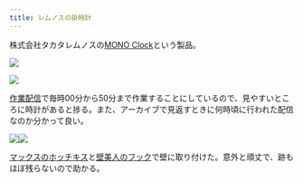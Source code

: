 ```yaml
---
title: レムノスの掛時計
---
```

株式会社タカタレムノスの[MONO Clock](https://www.amazon.co.jp/dp/B004UIT8BK)という製品。

![](https://lh3.googleusercontent.com/docs/ADP-6oF4WOTDKFo-C2IWmlZZkZb0O5jPLfU3UnA1qhc7-ja-3PCLWCDUeNqqXDyfhw41ImNCDA0JW6BpyBzD9qlCu3dXXd2W5zJkXRBlqMz2blxK7TMOvggFjWbLVidBDbfcUh-HI95rGOud9h3xWlGkA7Qcm12sNZX0a3j7F8frinKdp0He6S5jDnpctrxj5DFBvR1bvxtuJkwxE_0FPC0_48rrGSGZ59oyXKXGgXQ-G_j6y_vcxScnFwNis7SW9N1qdvYmYi00asKgn9U3RYvjN0S0EXq6tQh02ae_2rH8pea5Ju8JwpHtU8yW38NWZ7I-k6x9a4uCod5DDEAha6lpst6W_smN69ApQb-xHFi2LKDNdgOaZpjSjNo50iut_yXdj3AD6mOUedmQd1CM9ek4LS5PPeuj9XOeYFUql3Sxv0BTzx1yWsdxOBaOfwMoHd04NRH9pcX3LMwuijFUrjo-nB_Q8s0cFnXesAfANzfJD4Ddlj9scdWXRjD6eoDZNzS1FpnGcjyF8eoGtzkThbMxtnuSgospNRCAhmV01myndqOybObkiz9TreRUxT25xAhSQ4UOwiQfBKPOZFZifOnLfSZjGZdr4rNiiXK4s0M0IbDx2bI4fGFn4GGCIElYAEEOOlzzCMKcj4ljDbLs701Vt_i9g3UhZSirJTWxz1jaKf3MhKAHPA78QCzA8qrJzRQmdbnAYO5ih2Oymv4jes1Jf2GEGdTSrg3ETFMHOEK-sjzmakhN6j-KPfg4WXIzCYvZqfFzqgDDeFf_4uEvmmxfBwIzMPLd0zc0NeCb3x4vDgTwd3GmIJeRBo6mUYzRtTy3UCD59u53-C8r7_iVq_FY6yNby6s5HvIKWHa0xBIK2I5x6JVVprb76tqxG2BRllabLoSBI8Gi1Au7qjGpI_v7PHOAWSBrw2ht8sVy79fvBdIKBjDVktlolFSdAP4LYW7DLo5duD-wtnQkvft6eqWU0VuKEL0qhMVO4KDqCFyKkWsXFM92ZMp3rjYkTHxrJfS8rOMA5oMJh2Zpr6MYGoLk9CE_X7nLpmlf6PSvdK_TKhCycnHEV0FSmjoRGyZBQrQGkuO2YbQzuKkQFG9xOULICHcScJMLu5DjOlK5KmiOeLGptQapkDMfK4GEfft48vWyL7Qz6jij6kS8XEfi3lVzGFDU5ZpVptUKSKMTaVWggcONkCpTVvcZuoELLs85rMhtU-nayBUZXIBZpjqg2jfwG8QQK3u8hH5FDuu0MEvgEPNAlbYe)

![](https://lh3.googleusercontent.com/docs/ADP-6oFxzb1QcgB_2VS-dYwDgnSpmomBk82hqZBMvc4xi5mdtEzBixtK7KSzxlJjPu2t0_126t2khcn9c6xPsbx9Y6OdX6lBZSKGR1B-aVWldHPVulk-MMGS0rI0XbzSs5SLehtp3lWQDGw1pJcKtj6f3EdX2XV984wSgOcoMc3KZyUeemAr_-R6_Td7xh1DpmWHhPlC9tTXtZ_4Snd_TnbCqsdGBI6NsEY2S1Mr7p-Cp2es_IIioNDw1CuLuYUU3mIngZ4lgGGOuks03xwRbJpUI5xFaWtg27UfZnkgDL7LJBWsmS1FrEK8yN6kl1PIDKW1uoFJcBa713EgplC2sxTogWMthtn_VcaRANuVYCgurTm0p0w01WQBAylwIAG7D_9E87jiBDKLf33KnT9oieTMo4kwD1QCGj55-W0CAlEFDVTa3uk8gwQFQym8ePfHgJPDtKiboZisicQ4JOhLDcypYZFXRrVi8_NrHUGbRUG-pSKczJLw-KJM3tB2CqedPwO4h_C_iwQfWKaiqqRGGBhX_J9e8RMmrBJhPUEFpo3sqxHbm1g5MycvigvZY1kQ2A7XTBJLhLgEIEdciL1kBii5Jzs_ldH8K69ccTAntuGn_mEd7xzqcDtFipfYomCp1yvBgjXVte7CecDFvL4RTiU-dEUkxcLHOF2BlfekEDCxJoEmsRqLnUOXdaOx1NOGGV7gq6wgI59o2avLe9xIgtHzFuGb4FSPZIjv6tHkmflMPK608x9n0_MbWTqU_qKCfcK-xK9XK4BH-Rrk2wAxKeJmuKIo2HW_0D7Nj4wDp1QoVzL4vJIi9YWtaMhSomlxw-6pv4mN2i5wBpX9hI34US_dscglX7dnAuHP8u6o9xFdGhpk1AMOzN-mcIPrk9tK-rD4jd20Fas_A7Vp33p7OLQeADiFWGsxL63H2BXONEeRGtlL_rUGdW7I9So82xQUsH8iB-c8JsKcauxmjeedRqIssCUlyJoX_ErP0MEAR5QOnK817OA1p95S8un4E2CIShoQQ7H2NaV20HPvL5fcWby0sDxCzZ30TC736IigqXR271SmWOBTNP-MbKS5LTR97pVavU-ePCUoJZpWzkgN2C8jYAcLpxCQx8GRTWWOEVNNgYUWVFJ571wGmnLQNM1McJmA_VJ08cbd12XosqEyvz07HD9zMOWQZ7N09XYcMyIST-kJVqIk53cNMGugtr_SxCK1ZLezzBfiUfppLjhpOuPzML-5uQxKAIyeaCGclSAAHYojLp9L)

[作業配信](https://www.youtube.com/channel/UC5s-KpSDGzxWPWNv94PnJHw)で毎時00分から50分まで作業することにしているので、見やすいところに時計があると捗る。また、アーカイブで見返すときに何時頃に行われた配信なのか分かって良い。

![](https://lh3.googleusercontent.com/docs/ADP-6oHPtylawnmR4xXT-X5cpwGOLBq3vVNm7kFVBUz88dZAUhUMCaFHeZRKmZKcM7lUurPam7CiFrcg4QIsHA1cmWQatfPhvxIwGWR84yV2Yrk620cnuwfGHFcsgrVDfEYZUjasSH_wHqmkKLUwbRzn-wuyDsNc26U-et58BhaeC2p0viniDWNcubnzCLJjNs2MM4o01tjNTqVxOHaVNFVOHDs7kB5Bm_f7NFPdlCljGom8WlIBkoN35_U7UqUfU5Ldb-EbEHKdSERCPNOjv87Mb8JXtUCibuXnQOCyD_TW-asFb-9tUe9jS-C3YGrOwINjUcVYTPENhhMz4rswVtT5aE0BO1CpuxCECFc-8l8EYNQl6BYqdOpyYzh_IHtdlsmrgs42LMIQ9yX8ZyZNxVAzfIa0QBnHLttm93YyPHy1WEhC9E3uTcTeicbXrjmle0wrdHB5hA0PfdYfL4taanbq7XWzBq5gaPRc1pX251UhBRPBa6VTjCeGGKUmr4WBIIlWo5hcAhUwYqZ1psTz-v8VFTjn8QOpLrSZSSHFc_OdEuf0tmD52TR7eYxOhoRZOHIf7pgmZkpXVZ1REcMTp_WjTg-nuZLpfVlg3cDsvxbNlnf18WJxoAAS4vb7zJoZM3FuA2h22qSSsJwgYweINtJGgXFlvv4TJaHFuJKGqgE3jz9agZsePtn4jvNmbO8Kq_hogbX4ZMTlXIskHJdo3AexNn9jjS_ZEdPodq3wzMXHdI5HACTCQlfHpBi8egfl7994VIHGh0XTK8I52BZgdk-v6O4XG4yCd4GrX0vonjgaX34g-dedSDJXEJfFUYGfKCFsDKkbMF6YO-teirzRqloX505L4_uzPS-jMLEIADf8zaI089J7pOlkw9zTL1wGIRAZYlm46t2upuEYwGXmgbCmQk3nEJt92Nmsg7V7lGS4zklZl6rCcch5mwsKvF2S81zSYMxs2YGFvH9mKYSktbnrO5lw6_agqJRFrVP9jKUGBO4nYJE060kWGB-h1kJetRks-nj5Sn1oEHUuza2VDPI_iMBil8jpBw6JdPy3YXGEBs8noOFNU-XDvmT-lTiV8LUGmLcERU7UJIeb55cxY_DE2NckzPvOueY8D1nLGYNXFB2rIYUU4LI-IU7ZDFj_yPpkzUKSoe1yo1Tkp2UbV1GtGR7-yARePd8mFZ9tJlpjYLHr5DQoCCTC6LjjxK41_BnOxFRLBLNveYXSglUDUWr9mkz6ZCIivgEbL-Es4Mb_KCWihvHx)![](https://lh3.googleusercontent.com/docs/ADP-6oEMsctVYCvj7M-wnV5qTlWSoONV0vL7dAGysnrcWvUF_LRJ507inXkb2kYdnse94rLIyJBh3_JhrCanJOLJXlwTSw5cqGyh0BTiuoPP_sP-6YSy3xHO10_ksu1f2sEN398EbCxQv0pDSot76FhjzwrbGenqbEQPSqBu3QVCk8v2dRvVIWhuDi7YCS9kNdbUONlY36dAdCFra8Ywm2Z5LTq9y5CIKjLsAX0CNsjkkP9XYVdrqRJH4lToY3811aY-xG8TJ_BWdh90wiCuDSVUzwtGQn8trdy9QAoNJDjnmmi5noDtuUBJSCEEQILspZcSWMB9NIpEKJ8ievo_YywDbbBYukDF9zGck-vV8b_ZbWTZyBl_iWU1yh942jommqWCoO9zq3VtKx8sRAO4j8_Z2kf2SLBVp-LHU30xrJ9oU0uayjc-J_onK5bd8GHTaAGbr7bVVaRb7v8cGJnJ9uzGkd1Hn0rOl9VfZog5hCalv_DzYPw4yOQjicFpJ9gheURAkMsifqtbbkBXgNzclY5N2-pjdDhegepDYmYXsSae38KaBSMIvVy_rHNZptSDIQOsG8LCqNWsV6vAWUQDZGC4YQovFjXPmxUoYf1ad1vmo43rkUkbW-BPlkuHmzOO2RkMb5iO8Dfl5u3DE8l4fGG4rOvSymwSe7h4NQgaLlhU68B8UcD3kHchKPvS7YJSQjDLqxRnxb_QG-S4CLYzaYuS6SKg6NUR5knZ6hChSrcz_f-I6gPwFckkRaGKGN7upGj_9bISxhG8_jDX1fzWeTTWfEp5R5O4eYNk7Q1-6v_WJzmg4kl6uO1sjHr9wudFeFhyNAKrpmLPtUqEjN6gqi6MRkxMA-T-7rVVlgg7lfQZE9aaEptmLM6YkN36dfl3zxvcRF9pLrK2Qaulgs4a802ujfaAKQL4Cq12StACr6tt_03xvswYoBQdANuUyXWojIEUPP5jkqtXPlSbPfwvTsjF-9oXcgrLwRlzrerIXV8GnSiK8s1NnYlxpnMwAwwA467cW7lTZQiaCE-Ot5Bac8XpMKBQTEs-mNIpnfUxeeHtcLwXWoiIpU_zvJBSdMaozm4BBzTlVWtBx-FlpuysQAWLwjp970JxPnavvZzzYBZSey7u87ER5TuuPfgYR2OkDERLm3YE-Knbsrn_Dh4nN5hivqYNeHH8z20EoC3EkhqChRh_nBeK6FoU56r-YpvFNDKNGdfZxZmtNuetveyDWSCGeB45Cr6lSmp-IiDxcJia2URvxxvd)

[マックスのホッチキス](https://www.amazon.co.jp/dp/B000O9WRWG)と[壁美人のフック](https://www.amazon.co.jp/dp/B00CU78TDG)で壁に取り付けた。意外と頑丈で、跡もほぼ残らないので助かる。
